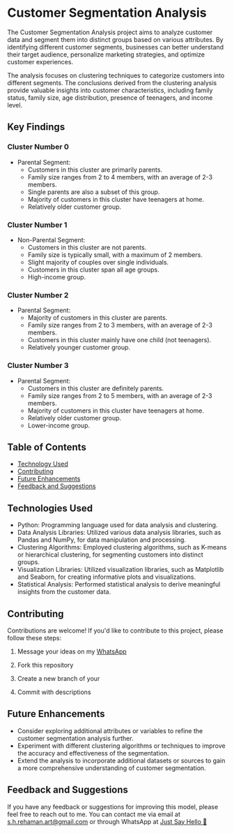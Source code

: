 # Customer Segmentation Analysis
The Customer Segmentation Analysis project aims to analyze customer data and segment them into distinct groups based on various attributes. By identifying different customer segments, businesses can better understand their target audience, personalize marketing strategies, and optimize customer experiences.

The analysis focuses on clustering techniques to categorize customers into different segments. The conclusions derived from the clustering analysis provide valuable insights into customer characteristics, including family status, family size, age distribution, presence of teenagers, and income level.

## Key Findings

### Cluster Number 0

- Parental Segment:
  - Customers in this cluster are primarily parents.
  - Family size ranges from 2 to 4 members, with an average of 2-3 members.
  - Single parents are also a subset of this group.
  - Majority of customers in this cluster have teenagers at home.
  - Relatively older customer group.

### Cluster Number 1

- Non-Parental Segment:
  - Customers in this cluster are not parents.
  - Family size is typically small, with a maximum of 2 members.
  - Slight majority of couples over single individuals.
  - Customers in this cluster span all age groups.
  - High-income group.

### Cluster Number 2

- Parental Segment:
  - Majority of customers in this cluster are parents.
  - Family size ranges from 2 to 3 members, with an average of 2-3 members.
  - Customers in this cluster mainly have one child (not teenagers).
  - Relatively younger customer group.

### Cluster Number 3

- Parental Segment:
  - Customers in this cluster are definitely parents.
  - Family size ranges from 2 to 5 members, with an average of 2-3 members.
  - Majority of customers in this cluster have teenagers at home.
  - Relatively older customer group.
  - Lower-income group.

## Table of Contents
- [Technology Used](#technologies)
- [Contributing](#contributing)
- [Future Enhancements](#future)
- [Feedback and Suggestions](#feedback-and-suggestions) 

## Technologies Used
- Python: Programming language used for data analysis and clustering.
- Data Analysis Libraries: Utilized various data analysis libraries, such as Pandas and NumPy, for data manipulation and processing.
- Clustering Algorithms: Employed clustering algorithms, such as K-means or hierarchical clustering, for segmenting customers into distinct groups.
- Visualization Libraries: Utilized visualization libraries, such as Matplotlib and Seaborn, for creating informative plots and visualizations.
- Statistical Analysis: Performed statistical analysis to derive meaningful insights from the customer data.

## Contributing

Contributions are welcome! If you'd like to contribute to this project, please follow these steps:

 1. Message your ideas on my [WhatsApp](https://api.whatsapp.com/send/?phone=919777795786&text=Hello%20Shaikh%20Habibur%20Rehaman,%20I%20get%20this%20no.%20from%20your%20Github%20&type=phone_number&app_absent=0)
 2. Fork this repository 

 3. Create a new branch of your 
 4. Commit with descriptions 


## Future Enhancements
- Consider exploring additional attributes or variables to refine the customer segmentation analysis further.
- Experiment with different clustering algorithms or techniques to improve the accuracy and effectiveness of the segmentation.
- Extend the analysis to incorporate additional datasets or sources to gain a more comprehensive understanding of customer segmentation.



## Feedback and Suggestions

If you have any feedback or suggestions for improving this model, please feel free to reach out to me. You can contact me via email at s.h.rehaman.art@gmail.com or through WhatsApp at [Just Say Hello 👋 ](https://api.whatsapp.com/send/?phone=919777795786&text=Hello%20Shaikh%20Habibur%20Rehaman,%20I%20get%20this%20no.%20from%20your%20Github%20&type=phone_number&app_absent=0)
